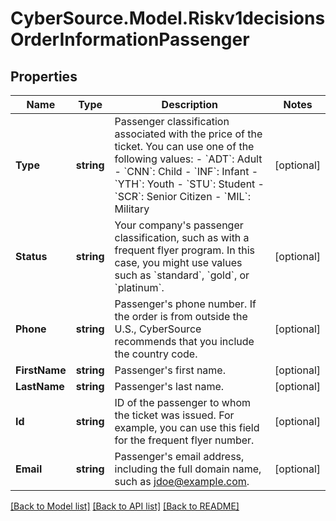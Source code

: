 # CyberSource.Model.Riskv1decisionsOrderInformationPassenger
## Properties

Name | Type | Description | Notes
------------ | ------------- | ------------- | -------------
**Type** | **string** | Passenger classification associated with the price of the ticket. You can use one of the following values: - &#x60;ADT&#x60;: Adult - &#x60;CNN&#x60;: Child - &#x60;INF&#x60;: Infant - &#x60;YTH&#x60;: Youth - &#x60;STU&#x60;: Student - &#x60;SCR&#x60;: Senior Citizen - &#x60;MIL&#x60;: Military  | [optional] 
**Status** | **string** | Your company&#39;s passenger classification, such as with a frequent flyer program. In this case, you might use values such as &#x60;standard&#x60;, &#x60;gold&#x60;, or &#x60;platinum&#x60;.  | [optional] 
**Phone** | **string** | Passenger&#39;s phone number. If the order is from outside the U.S., CyberSource recommends that you include the country code.  | [optional] 
**FirstName** | **string** | Passenger&#39;s first name. | [optional] 
**LastName** | **string** | Passenger&#39;s last name. | [optional] 
**Id** | **string** | ID of the passenger to whom the ticket was issued. For example, you can use this field for the frequent flyer number.  | [optional] 
**Email** | **string** | Passenger&#39;s email address, including the full domain name, such as jdoe@example.com. | [optional] 

[[Back to Model list]](../README.md#documentation-for-models) [[Back to API list]](../README.md#documentation-for-api-endpoints) [[Back to README]](../README.md)

